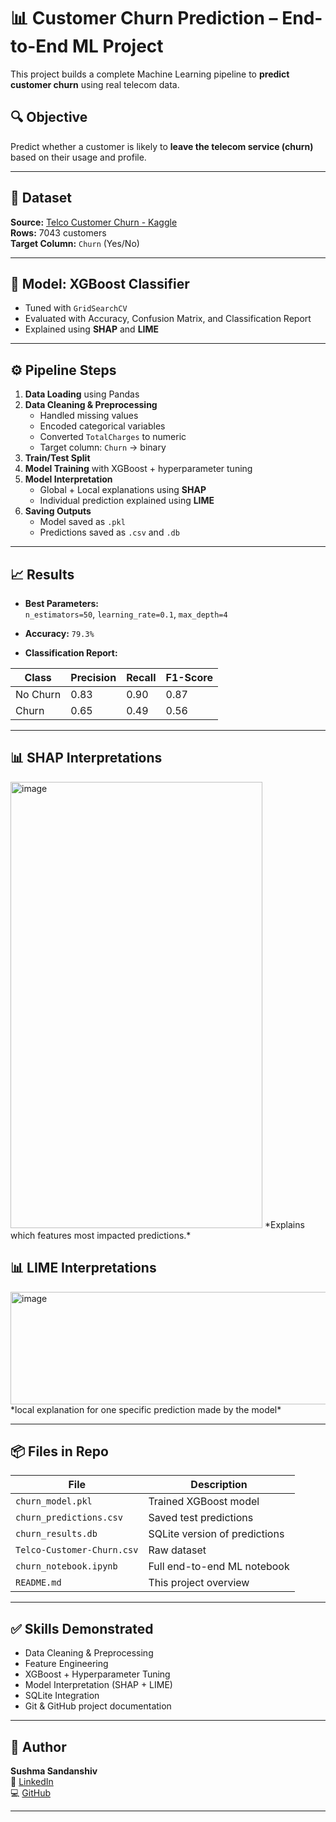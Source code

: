 # 📊 Customer Churn Prediction – End-to-End ML Project

This project builds a complete Machine Learning pipeline to **predict customer churn** using real telecom data.

## 🔍 Objective

Predict whether a customer is likely to **leave the telecom service (churn)** based on their usage and profile.

---

## 📁 Dataset

**Source:** [Telco Customer Churn - Kaggle](https://www.kaggle.com/datasets/blastchar/telco-customer-churn)  
**Rows:** 7043 customers  
**Target Column:** `Churn` (Yes/No)

---

## 🧠 Model: XGBoost Classifier

- Tuned with `GridSearchCV`
- Evaluated with Accuracy, Confusion Matrix, and Classification Report
- Explained using **SHAP** and **LIME**

---

## ⚙️ Pipeline Steps

1. **Data Loading** using Pandas  
2. **Data Cleaning & Preprocessing**
   - Handled missing values
   - Encoded categorical variables
   - Converted `TotalCharges` to numeric
   - Target column: `Churn` → binary
3. **Train/Test Split**
4. **Model Training** with XGBoost + hyperparameter tuning
5. **Model Interpretation**
   - Global + Local explanations using **SHAP**
   - Individual prediction explained using **LIME**
6. **Saving Outputs**
   - Model saved as `.pkl`
   - Predictions saved as `.csv` and `.db`

---

## 📈 Results

- **Best Parameters:**  
  `n_estimators=50`, `learning_rate=0.1`, `max_depth=4`

- **Accuracy:** `79.3%`

- **Classification Report:**

| Class | Precision | Recall | F1-Score |
|-------|-----------|--------|----------|
| No Churn | 0.83 | 0.90 | 0.87 |
| Churn    | 0.65 | 0.49 | 0.56 |

---

## 📊 SHAP Interpretations

<img width="403" height="714" alt="image" src="https://github.com/user-attachments/assets/693abbba-6483-4238-ae66-2cf032ee2163" /> 
*Explains which features most impacted predictions.*

## 📊 LIME Interpretations

<img width="1021" height="180" alt="image" src="https://github.com/user-attachments/assets/dd707cfb-729e-4b00-96d4-1845fde07aba" />
*local explanation for one specific prediction made by the model*

---

## 📦 Files in Repo

| File                        | Description                         |
|----------------------------|-------------------------------------|
| `churn_model.pkl`          | Trained XGBoost model               |
| `churn_predictions.csv`    | Saved test predictions              |
| `churn_results.db`         | SQLite version of predictions       |
| `Telco-Customer-Churn.csv` | Raw dataset                         |
| `churn_notebook.ipynb`     | Full end-to-end ML notebook         |
| `README.md`                | This project overview               |

---

## ✅ Skills Demonstrated

- Data Cleaning & Preprocessing
- Feature Engineering
- XGBoost + Hyperparameter Tuning
- Model Interpretation (SHAP + LIME)
- SQLite Integration
- Git & GitHub project documentation

---

## 🚀 Author

**Sushma Sandanshiv**  
🔗 [LinkedIn](https://www.linkedin.com/in/sushma-sandanshiv-2740422b7/)  
💻 [GitHub](https://github.com/sushma-prog)

---


